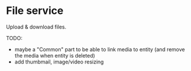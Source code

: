 # File service

Upload & download files.

TODO:
* maybe a "Common" part to be able to link media to entity (and remove the media when entity is deleted)
* add thumbmail, image/video resizing
